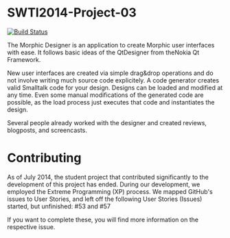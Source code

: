 SWTI2014-Project-03
===================
[![Build Status](https://travis-ci.org/SWTI2014/SWTI2014-Project-03.svg)](https://travis-ci.org/SWTI2014/SWTI2014-Project-03)

The Morphic Designer is an application to create Morphic user interfaces with ease. It follows basic ideas of the QtDesigner from the ​Nokia Qt Framework.

New user interfaces are created via simple drag&drop operations and do not involve writing much source code explicitely. A code generator creates valid Smalltalk code for your design. Designs can be loaded and modified at any time. Even some manual modifications of the generated code are possible, as the load process just executes that code and instantiates the design.

Several people already worked with the designer and created reviews, blogposts, and screencasts.

Contributing
============
As of July 2014, the student project that contributed significantly to the development of this project has ended.
During our development, we employed the Extreme Programming (XP) process. We mapped GitHub's issues to User Stories,
and left off the following User Stories (Issues) started, but unfinished: #53 and #57

If you want to complete these, you will find more information on the respective issue.
